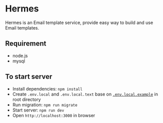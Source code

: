 # Hermes

Hermes is an Email template service, provide easy way to build and use Email templates.

## Requirement

- node.js
- mysql

## To start server

- Install dependencies: `npm install`
- Create `.env.local` and `.env.local.text` base on [`.env.local.example`](.env.local.example) in root directory
- Run migration: `npm run migrate`
- Start server: `npm run dev`
- Open `http://localhost:3000` in browser
